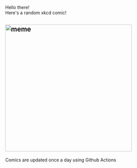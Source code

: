 Hello there! <br>Here's a random xkcd comic!<br>
## <img src="https://imgs.xkcd.com/comics/evangelism.png" alt="meme" width="400"/><br>
Comics are updated once a day using Github Actions